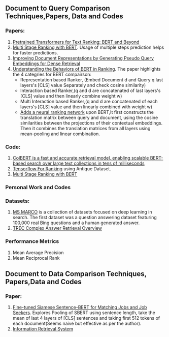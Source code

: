 ## Document to Query Comparison Techniques,Papers, Data and Codes
### Papers:
1. [Pretrained Transformers for Text Ranking: BERT and Beyond](https://arxiv.org/abs/2010.06467)
2. [Multi Stage Ranking with BERT](https://www.researchgate.net/publication/360973402_Multi-Stage_Document_Ranking_with_BERT). Usage of multiple steps prediction helps for faster predictions.
3. [Improving Document Representations by Generating Pseudo Query
Embeddings for Dense Retrieval](https://arxiv.org/pdf/2105.03599.pdf)
4. [Understanding the Behaviors of BERT in Ranking](https://arxiv.org/pdf/1904.07531.pdf). The paper highlights the 4 categries for BERT compairson:
    - Representation based Ranker, (Embed Document d and Query q last layers's [CLS] value Separately and check cosine similarity)
    - Interaction based Ranker,(q and d are concatenated of last layers's [CLS] value and then linearly combine weight w)
    - Multi Interaction based Ranker,(q and d are concatenated of each layers's [CLS] value and then linearly combined with weight w)
    - [Adds a neural ranking network](https://github.com/HSaurabh0919/CTransformers/blob/main/Document_Ranking/Codes/NeuralRanking.ipynb) upon BERT,It first constructs the translation matrix between query and document, using the cosine similarities  between the projections of their contextual embeddings. Then it combines the translation matrices from all layers using mean-pooling and linear combination.


### Code:
1. [ColBERT is a fast and accurate retrieval model, enabling scalable BERT-based search over large text collections in tens of milliseconds](https://github.com/stanford-futuredata/ColBERT/blob/main/docs/intro.ipynb)
2. [Tensorflow For Ranking](https://github.com/tensorflow/ranking/blob/master/docs/tutorials/tfr_bert.ipynb) using Antique Dataset.
3. [Multi Stage Ranking with BERT](https://github.com/castorini/duobert)


### Personal Work and Codes

### Datasets:
1. [MS MARCO](https://microsoft.github.io/msmarco/) is a collection of datasets focused on deep learning in search. The first dataset was a question answering dataset featuring 100,000 real Bing questions and a human generated answer. 
2. [TREC Complex Answer Retrieval Overview](https://trec.nist.gov/pubs/trec26/papers/Overview-CAR.pdf)

### Performance Metrics
1. Mean Average Precision
2. Mean Reciprocal Rank

## Document to Data Comparison Techniques, Papers,Data and Codes
### Paper:
1. [Fine-tuned Siamese Sentence-BERT for
Matching Jobs and Job Seekers](https://arxiv.org/pdf/2109.06501.pdf). Explores Pooling of SBERT using sentence length, take the mean of last 4 layers of [CLS] sentences and taking first 512 tokens of each document(Seems naive but effective as per the author).
2. [Information Retrieval System](http://orion.lcg.ufrj.br/Dr.Dobbs/books/book5/chap14.htm)

